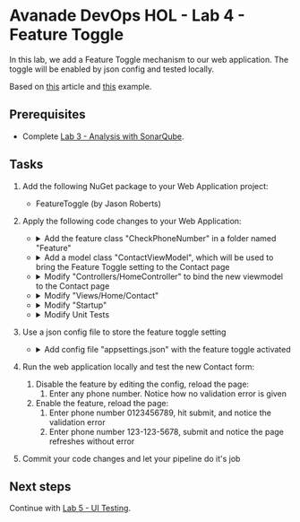 # Avanade DevOps HOL - Lab 4 - Feature Toggle

In this lab, we add a Feature Toggle mechanism to our web application. The toggle will be enabled by json config and tested locally.

Based on [this](https://microsoft.github.io/PartsUnlimited/apm/200.6x-APM-FeatureFlagforWebapps.html) article and [this](https://github.com/jason-roberts/FeatureToggle/tree/master/src/Examples/AspDotNetCoreExample) example.

## Prerequisites

- Complete [Lab 3 - Analysis with SonarQube](lab-3-analysis-with-sonarqube.md).

## Tasks

1. Add the following NuGet package to your Web Application project:
    - FeatureToggle (by Jason Roberts)

1. Apply the following code changes to your Web Application:

    - <details><summary>Add the feature class "CheckPhoneNumber" in a folder named "Feature"</summary>

        ```csharp
        using FeatureToggle;

        namespace MyDevOpsApp.Features
        {
            public class CheckPhoneNumber : SimpleFeatureToggle { }
        }
        ```
    </details>

    - <details><summary>Add a model class "ContactViewModel", which will be used to bring the Feature Toggle setting to the Contact page</summary>

        ```csharp
        using FeatureToggle;

        namespace MyDevOpsApp.Models
        {
            public class ContactViewModel
            {
                public IFeatureToggle CheckPhoneNumber { get; set; }

                public string Name { get; set; }

                public int PhoneNumber { get; set; }
            }
        }
        ```
    </details>

    - <details><summary>Modify "Controllers/HomeController" to bind the new viewmodel to the Contact page</summary>

        ```csharp
        ...

        private readonly CheckPhoneNumber _checkPhoneNumber;

        public HomeController(CheckPhoneNumber checkPhoneNumber)
        {
            _checkPhoneNumber = checkPhoneNumber;
        }

        ...

        public IActionResult Contact()
        {
            ViewData["Message"] = "Your contact page.";

            return View(new ContactViewModel { CheckPhoneNumber = _checkPhoneNumber });
        }

        ...
        ```
    </details>

    - <details><summary>Modify "Views/Home/Contact"</summary>

        ```csharp
        @model MyDevOpsApp.Models.ContactViewModel

        ...

        <form asp-action="Contact">
            <div asp-validation-summary="ModelOnly" class="text-danger"></div>
            <div class="form-group">
                <label asp-for="Name" class="control-label"></label>
                <input asp-for="Name" class="form-control" />
                <span asp-validation-for="Name" class="text-danger"></span>
            </div>
            <div class="form-group">
                <label asp-for="PhoneNumber" class="control-label"></label>

                @if (Model.CheckPhoneNumber.FeatureEnabled)
                {
                    @Html.TextBoxFor(m => m.PhoneNumber, new { @class = "form-control", placeholder = "555-555-5555", type = "tel", pattern = "\\d{3}[\\-]\\d{3}[\\-]\\d{4}", id = "phone" })
                }
                else
                {
                    @Html.TextBoxFor(m => m.PhoneNumber, new { @class = "form-control", placeholder = "Phone Number", id = "phone" })
                }

                <span asp-validation-for="PhoneNumber" class="text-danger"></span>
            </div>
            <div class="form-group">
                <input id="submit" type="submit" value="Create" class="btn btn-default" />
            </div>
        </form>
        ```
    </details>

    - <details><summary>Modify "Startup"</summary>

        ```csharp
        public class Startup
        {
            public Startup(IHostingEnvironment env)
            {
                var builder = new ConfigurationBuilder()
                    .SetBasePath(env.ContentRootPath)
                    .AddJsonFile("appsettings.json", optional: false, reloadOnChange: true)
                    .AddJsonFile($"appsettings.{env.EnvironmentName}.json", optional: true)
                    .AddEnvironmentVariables();
                Configuration = builder.Build();
            }

            public IConfigurationRoot Configuration { get; }

            // This method gets called by the runtime. Use this method to add services to the container.
            public void ConfigureServices(IServiceCollection services)
            {
                // Set provider config so file is read from content root path
                var provider = new AppSettingsProvider { Configuration = Configuration };

                // Add your feature here
                services.AddSingleton(new CheckPhoneNumber { ToggleValueProvider = provider });

                services.AddMvc();
            }

            ...
        }

        ```
    </details>

    - <details><summary>Modify Unit Tests</summary>

        Change every occurrence of:
        ```csharp
        HomeController controller = new HomeController();
        ```

        to:
        ```csharp
        HomeController controller = new HomeController(new CheckPhoneNumber());
        ```
    </details>


1. Use a json config file to store the feature toggle setting

    - <details><summary>Add config file "appsettings.json" with the feature toggle activated</summary>

        ```json
        {
            "FeatureToggle": {
                "CheckPhoneNumber": true
            },
            "Logging": {
                "IncludeScopes": false,
                "LogLevel": {
                "Default": "Warning"
                }
            }
        }
        ```
    </details>

1. Run the web application locally and test the new Contact form:
    1. Disable the feature by editing the config, reload the page:
        1. Enter any phone number. Notice how no validation error is given
    1. Enable the feature, reload the page:
        1. Enter phone number 0123456789, hit submit, and notice the validation error
        1. Enter phone number 123-123-5678, submit and notice the page refreshes without error

1. Commit your code changes and let your pipeline do it's job

## Next steps

Continue with [Lab 5 - UI Testing](lab-5-ui-testing.md).